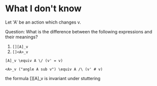 # What I don't know

Let 'A' be an action which changes v.

Question: What is the difference between the following expressions and their meanings?

1. `[][A]_v`
2. `[]<A>_v`

`[A]_v
\equiv A \/ (v' = v)`

`<A>_v ("angle A sub v")
\equiv A /\ (v' # v)`

the formula [][A]_v is invariant under stuttering
